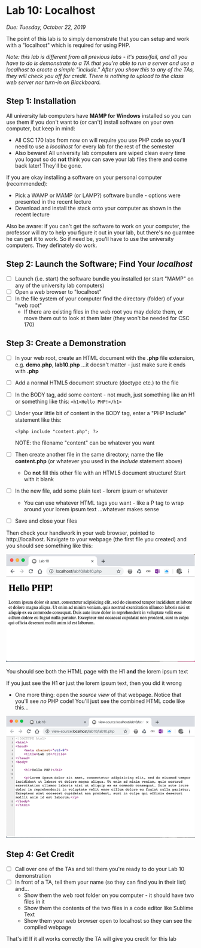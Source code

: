 # Lab 10: Localhost
*Due: Tuesday, October 22, 2019*

The point of this lab is to simply demonstrate that you can setup and work with a "localhost" which is required for using PHP. 

*Note: this lab is different from all previous labs - it's pass/fail, and all you have to do is demonstrate to a TA that you're able to run a server and use a localhost to create a simple "include."  After you show this to any of the TAs,  they will check you off for credit. There is nothing to upload to the class web server nor turn-in on Blackboard.*

## Step 1: Installation

All university lab computers have **MAMP for Windows** installed so you can use them if you don't want to (or can't) install software on your own computer, but keep in mind:

- All CSC 170 labs from now on will require you use PHP code so you'll need to use a *localhost* for every lab for the rest of the semester
- Also beware!  All university lab computers are wiped clean every time you logout so do **not** think you can save your lab files there and come back later!  They'll be gone.

If you are okay installing a software on your personal computer (recommended):

- Pick a WAMP or MAMP (or LAMP?) software bundle - options were presented in the recent lecture
- Download and install the stack onto your computer as shown in the recent lecture

Also be aware: if you can't get the software to work on your computer, the professor will *try* to help you figure it out in your lab, but there's no guarntee he can get it to work.  So if need be, you'll have to use the university computers.  They definately do work.  

## Step 2: Launch the Software; Find Your *localhost*

- [ ] Launch (i.e. start) the software bundle you installed (or start "MAMP" on any of the university lab computers)
- [ ] Open a web browser to "localhost"
- [ ] In the file system of your computer find the directory (folder) of your "web root"
  - If there are existing files in the web root you may delete them, or move them out to look at them later (they won't be needed for CSC 170)

## Step 3: Create a Demonstration

- [ ] In your web root, create an HTML document with the **.php** file extension, e.g. **demo.php**, **lab10.php** ...it doesn't matter - just make sure it ends with **.php**

- [ ] Add a normal HTML5 document structure (doctype etc.) to the file

- [ ] In the BODY tag, add some content - not much, just something like an H1 or something like this: `<h1>Hello PHP!</h1>`

- [ ] Under your little bit of content in the BODY tag, enter a "PHP Include" statement like this: 

  ```php+HTML
  <?php include "content.php"; ?>
  ```

  NOTE: the filename "content" can be whatever you want

- [ ] Then create another file in the same directory; name the file **content.php** (or whatever you used in the *include* statement above)

  - Do **not** fill this other file with an HTML5 document structure! Start with it blank

- [ ] In the new file, add some plain text - lorem ipsum or whatever
  
  - You can use whatever HTML tags you want - like a P tag to wrap around your lorem ipsum text ...whatever makes sense
- [ ] Save and close your files

Then check your handiwork in your web browser, pointed to http://localhost. Navigate to your webpage (the first file you created) and you should see something like this:

![figure1](media/figure1.png)

You should see both the HTML page with the H1 **and** the lorem ipsum text

If you just see the H1 **or** just the lorem ipsum text, then you did it wrong

- One more thing: open the *source view* of that webpage.  Notice that you'll see *no* PHP code!  You'll just see the combined HTML code like this...

![figure2](media/figure2.png)



## Step 4: Get Credit

- [ ] Call over one of the TAs and tell them you're ready to do your Lab 10 demonstration
- [ ] In front of a TA, tell them your name (so they can find you in their list) and...
  - Show them the web root folder on you computer - it should have two files in it
  - Show them the contents of the two files in a code editor like Sublime Text
  - Show them your web browser open to localhost so they can see the compiled webpage

That's it!  If it all works correctly the TA will give you credit for this lab